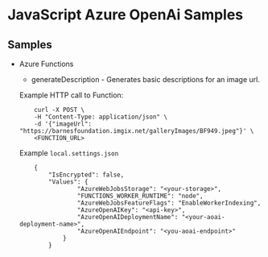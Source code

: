 # JavaScript Azure OpenAi Samples

## Samples

* Azure Functions
    * generateDescription - Generates basic descriptions for an image url.

    Example HTTP call to Function:

    ``` 
        curl -X POST \
        -H "Content-Type: application/json" \
        -d '{"imageUrl": "https://barnesfoundation.imgix.net/galleryImages/BF949.jpeg"}' \
        <FUNCTION_URL>
    ```

    Example `local.settings.json`

    ```
        {
            "IsEncrypted": false,
            "Values": {
                    "AzureWebJobsStorage": "<your-storage>",
                    "FUNCTIONS_WORKER_RUNTIME": "node",
                    "AzureWebJobsFeatureFlags": "EnableWorkerIndexing",
                    "AzureOpenAIKey": "<api-key>",
                    "AzureOpenAIDeploymentName": "<your-aoai-deployment-name>",
                    "AzureOpenAIEndpoint": "<you-aoai-endpoint>"
                }
            }
    ```

